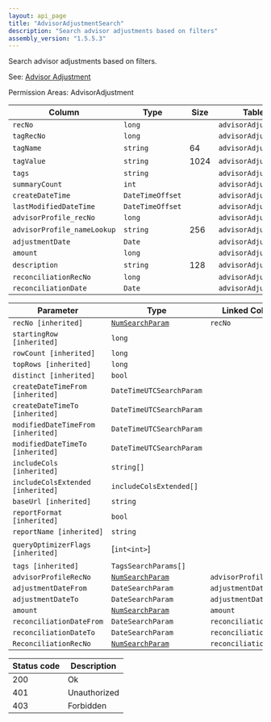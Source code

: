 ```yaml
---
layout: api_page
title: "AdvisorAdjustmentSearch"
description: "Search advisor adjustments based on filters"
assembly_version: "1.5.5.3"
---
```


Search advisor adjustments based on filters.

See: [Advisor Adjustment](AdvisorAdjustment.html)

Permission Areas: AdvisorAdjustment

| Column | Type | Size | Table | Description |
| ------ | ---- | ---- | ----- | ----------- |
| `recNo` | `long` |  | `advisorAdjustment` | 
| `tagRecNo` | `long` |  | `advisorAdjustment` | 
| `tagName` | `string` | 64 | `advisorAdjustment` | 
| `tagValue` | `string` | 1024 | `advisorAdjustment` | 
| `tags` | `string` |  | `advisorAdjustment` | 
| `summaryCount` | `int` |  | `advisorAdjustment` | 
| `createDateTime` | `DateTimeOffset` |  | `advisorAdjustment` | 
| `lastModifiedDateTime` | `DateTimeOffset` |  | `advisorAdjustment` | 
| `advisorProfile_recNo` | `long` |  | `advisorAdjustment` | 
| `advisorProfile_nameLookup` | `string` | 256 | `advisorAdjustment` | 
| `adjustmentDate` | `Date` |  | `advisorAdjustment` | 
| `amount` | `long` |  | `advisorAdjustment` | 
| `description` | `string` | 128 | `advisorAdjustment` | 
| `reconciliationRecNo` | `long` |  | `advisorAdjustment` | 
| `reconciliationDate` | `Date` |  | `advisorAdjustment` | 

| Parameter | Type | Linked Column | Description |
| --------- | ---- | ------------- | ----------- |
| `recNo [inherited]` | [`NumSearchParam`](NumSearchParam) | `recNo` | 
| `startingRow [inherited]` | `long` |  | 
| `rowCount [inherited]` | `long` |  | 
| `topRows [inherited]` | `long` |  | 
| `distinct [inherited]` | `bool` |  | 
| `createDateTimeFrom [inherited]` | `DateTimeUTCSearchParam` |  | 
| `createDateTimeTo [inherited]` | `DateTimeUTCSearchParam` |  | 
| `modifiedDateTimeFrom [inherited]` | `DateTimeUTCSearchParam` |  | 
| `modifiedDateTimeTo [inherited]` | `DateTimeUTCSearchParam` |  | 
| `includeCols [inherited]` | `string[]` |  | 
| `includeColsExtended [inherited]` | `includeColsExtended[]` |  | 
| `baseUrl [inherited]` | `string` |  | 
| `reportFormat [inherited]` | `bool` |  | 
| `reportName [inherited]` | `string` |  | 
| `queryOptimizerFlags [inherited]` | [`int<int>`] |  | Recompile = 1
| `tags [inherited]` | `TagsSearchParams[]` |  | 
| `advisorProfileRecNo` | [`NumSearchParam`](NumSearchParam) | `advisorProfile_recNo` | 
| `adjustmentDateFrom` | `DateSearchParam` | `adjustmentDate` | 
| `adjustmentDateTo` | `DateSearchParam` | `adjustmentDate` | 
| `amount` | [`NumSearchParam`](NumSearchParam) | `amount` | 
| `reconciliationDateFrom` | `DateSearchParam` | `reconciliationDate` | 
| `reconciliationDateTo` | `DateSearchParam` | `reconciliationDate` | 
| `ReconciliationRecNo` | [`NumSearchParam`](NumSearchParam) | `reconciliationRecNo` | 

| Status code | Description |
| ----------- | ----------- |
| 200 | Ok |
| 401 | Unauthorized |
| 403 | Forbidden |


